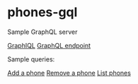 # phones-gql
Sample GraphQL server

[GraphIQL](http://phones-gql.devbucket.me:3000/graphiql)
[GraphQL endpoint](http://phones-gql.devbucket.me:3000/graphql)

Sample queries:

[Add a phone](http://phones-gql.devbucket.me:3000/graphiql?query=mutation%20SubmitPhone(%24input%3A%20SubmitPhoneInput!)%20%7B%0A%09submitPhone(input%3A%20%24input)%20%7B%0A%20%20%20%20phone%20%7B%0A%20%20%20%20%20%20id%0A%20%20%20%20%20%20no%0A%20%20%20%20%20%20name%0A%20%20%20%20%7D%0A%20%20%20%20clientMutationId%0A%20%20%7D%0A%7D%0A&operationName=SubmitPhone&variables=%7B%22input%22%3A%20%7B%22id%22%3A%20%22add%22%2C%22clientMutationId%22%3A%20%22123%22%2C%22name%22%3A%20%22new%22%2C%22no%22%3A%20%22000000004%22%7D%7D)
[Remove a phone](http://phones-gql.devbucket.me:3000/graphiql?query=mutation%20d(%24input%3ADeleteByIdInput!)%7B%0A%09deletePhone(input%3A%24input)%7B%0A%20%20%20%20success%0A%20%20%20%20clientMutationId%0A%20%20%7D%0A%7D&operationName=d&variables=%7B%22input%22%3A%20%7B%22id%22%3A%2041%2C%22clientMutationId%22%3A%20%22123%22%7D%7D)
[List phones](http://phones-gql.devbucket.me:3000/graphiql?query=query%20Q%20%7B%0A%20%20phones(after%3A%2037)%20%7B%0A%20%20%20%20pageInfo%20%7B%0A%20%20%20%20%20%20hasNextPage%0A%20%20%20%20%20%20hasPreviousPage%0A%20%20%20%20%20%20startCursor%0A%20%20%20%20%20%20endCursor%0A%20%20%20%20%7D%0A%20%20%20%20edges%20%7B%0A%20%20%20%20%20%20cursor%0A%20%20%20%20%20%20node%20%7B%0A%20%20%20%20%20%20%20%20id%0A%20%20%20%20%20%20%20%20no%0A%20%20%20%20%20%20%20%20name%0A%20%20%20%20%20%20%7D%0A%20%20%20%20%7D%0A%20%20%7D%0A%7D%0A&operationName=Q)

